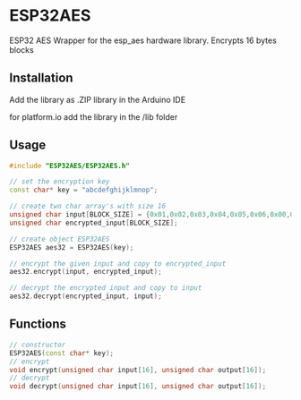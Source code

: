 # ESP32AES

ESP32 AES Wrapper for the esp_aes hardware library. Encrypts 16 bytes blocks

## Installation

Add the library as .ZIP library in the Arduino IDE

for platform.io add the library in the /lib folder


## Usage

```cpp
#include "ESP32AES/ESP32AES.h"

// set the encryption key
const char* key = "abcdefghijklmnop";

// create two char array's with size 16
unsigned char input[BLOCK_SIZE] = {0x01,0x02,0x03,0x04,0x05,0x06,0x00,0x00,0x00,0x00,0x00,0x00,0x00,0x00,0x00,0x00};
unsigned char encrypted_input[BLOCK_SIZE];

// create object ESP32AES
ESP32AES aes32 = ESP32AES(key);

// encrypt the given input and copy to encrypted_input
aes32.encrypt(input, encrypted_input);

// decrypt the encrypted input and copy to input
aes32.decrypt(encrypted_input, input);
```

## Functions

```cpp
// constructor
ESP32AES(const char* key);
// encrypt
void encrypt(unsigned char input[16], unsigned char output[16]);
// decrypt
void decrypt(unsigned char input[16], unsigned char output[16]);
```
